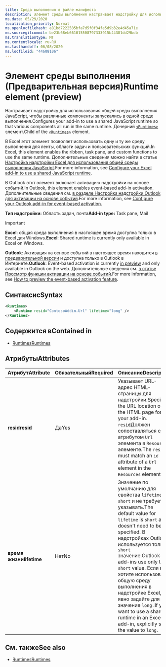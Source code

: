 ```yaml
---
title: Среда выполнения в файле манифеста
description: Элемент среды выполнения настраивает надстройку для использования общей среды выполнения JavaScript для различных компонентов, например ленты, области задач, настраиваемых функций.
ms.date: 05/29/2020
localization_priority: Normal
ms.openlocfilehash: e81bd7222585bfa7d5f0f34fe5d9b32e4d45a71e
ms.sourcegitcommit: be23b68eb661015508797333915b44381dd29bdb
ms.translationtype: MT
ms.contentlocale: ru-RU
ms.lasthandoff: 06/08/2020
ms.locfileid: "44608106"
---
```

# <a name="runtime-element-preview"></a><span data-ttu-id="44c33-103">Элемент среды выполнения (Предварительная версия)</span><span class="sxs-lookup"><span data-stu-id="44c33-103">Runtime element (preview)</span></span>

<span data-ttu-id="44c33-104">Настраивает надстройку для использования общей среды выполнения JavaScript, чтобы различные компоненты запускались в одной среде выполнения.</span><span class="sxs-lookup"><span data-stu-id="44c33-104">Configures your add-in to use a shared JavaScript runtime so that various components all run in the same runtime.</span></span> <span data-ttu-id="44c33-105">Дочерний [`<Runtimes>`](runtimes.md) элемент.</span><span class="sxs-lookup"><span data-stu-id="44c33-105">Child of the [`<Runtimes>`](runtimes.md) element.</span></span>

<span data-ttu-id="44c33-106">В Excel этот элемент позволяет использовать одну и ту же среду выполнения для ленты, области задач и пользовательских функций.</span><span class="sxs-lookup"><span data-stu-id="44c33-106">In Excel, this element enables the ribbon, task pane, and custom functions to use the same runtime.</span></span> <span data-ttu-id="44c33-107">Дополнительные сведения можно найти в статье [Настройка надстройки Excel для использования общей среды выполнения JavaScript](../../excel/configure-your-add-in-to-use-a-shared-runtime.md).</span><span class="sxs-lookup"><span data-stu-id="44c33-107">For more information, see [Configure your Excel add-in to use a shared JavaScript runtime](../../excel/configure-your-add-in-to-use-a-shared-runtime.md).</span></span>

<span data-ttu-id="44c33-108">В Outlook этот элемент включает активацию надстройки на основе событий.</span><span class="sxs-lookup"><span data-stu-id="44c33-108">In Outlook, this element enables event-based add-in activation.</span></span> <span data-ttu-id="44c33-109">Дополнительные сведения см. [в разделе Настройка надстройки Outlook для активации на основе событий](../../outlook/autolaunch.md).</span><span class="sxs-lookup"><span data-stu-id="44c33-109">For more information, see [Configure your Outlook add-in for event-based activation](../../outlook/autolaunch.md).</span></span>

<span data-ttu-id="44c33-110">**Тип надстройки:** Область задач, почта</span><span class="sxs-lookup"><span data-stu-id="44c33-110">**Add-in type:** Task pane, Mail</span></span>

> [!IMPORTANT]
> <span data-ttu-id="44c33-111">**Excel**: общая среда выполнения в настоящее время доступна только в Excel для Windows.</span><span class="sxs-lookup"><span data-stu-id="44c33-111">**Excel**: Shared runtime is currently only available in Excel on Windows.</span></span>
>
> <span data-ttu-id="44c33-112">**Outlook**: Активация на основе событий в настоящее время находится [в предварительной версии](../../reference/objectmodel/preview-requirement-set/outlook-requirement-set-preview.md) и доступна только в Outlook в Интернете.</span><span class="sxs-lookup"><span data-stu-id="44c33-112">**Outlook**: Event-based activation is currently [in preview](../../reference/objectmodel/preview-requirement-set/outlook-requirement-set-preview.md) and only available in Outlook on the web.</span></span> <span data-ttu-id="44c33-113">Дополнительные сведения см. [в статье Просмотр функции активации на основе событий](../../outlook/autolaunch.md#how-to-preview-the-event-based-activation-feature).</span><span class="sxs-lookup"><span data-stu-id="44c33-113">For more information, see [How to preview the event-based activation feature](../../outlook/autolaunch.md#how-to-preview-the-event-based-activation-feature).</span></span>

## <a name="syntax"></a><span data-ttu-id="44c33-114">Синтаксис</span><span class="sxs-lookup"><span data-stu-id="44c33-114">Syntax</span></span>

```XML
<Runtimes>
    <Runtime resid="ContosoAddin.Url" lifetime="long" />
</Runtimes>
```

## <a name="contained-in"></a><span data-ttu-id="44c33-115">Содержится в</span><span class="sxs-lookup"><span data-stu-id="44c33-115">Contained in</span></span>

- [<span data-ttu-id="44c33-116">Runtimes</span><span class="sxs-lookup"><span data-stu-id="44c33-116">Runtimes</span></span>](runtimes.md)

## <a name="attributes"></a><span data-ttu-id="44c33-117">Атрибуты</span><span class="sxs-lookup"><span data-stu-id="44c33-117">Attributes</span></span>

|  <span data-ttu-id="44c33-118">Атрибут</span><span class="sxs-lookup"><span data-stu-id="44c33-118">Attribute</span></span>  |  <span data-ttu-id="44c33-119">Обязательный</span><span class="sxs-lookup"><span data-stu-id="44c33-119">Required</span></span>  |  <span data-ttu-id="44c33-120">Описание</span><span class="sxs-lookup"><span data-stu-id="44c33-120">Description</span></span>  |
|:-----|:-----|:-----|
|  <span data-ttu-id="44c33-121">**resid**</span><span class="sxs-lookup"><span data-stu-id="44c33-121">**resid**</span></span>  |  <span data-ttu-id="44c33-122">Да</span><span class="sxs-lookup"><span data-stu-id="44c33-122">Yes</span></span>  | <span data-ttu-id="44c33-123">Указывает URL-адрес HTML-страницы для надстройки.</span><span class="sxs-lookup"><span data-stu-id="44c33-123">Specifies the URL location of the HTML page for your add-in.</span></span> <span data-ttu-id="44c33-124">`resid`Должен сопоставляться с `id` атрибутом `Url` элемента в `Resources` элементе.</span><span class="sxs-lookup"><span data-stu-id="44c33-124">The `resid` must match an `id` attribute of a `Url` element in the `Resources` element.</span></span> |
|  <span data-ttu-id="44c33-125">**время жизни**</span><span class="sxs-lookup"><span data-stu-id="44c33-125">**lifetime**</span></span>  |  <span data-ttu-id="44c33-126">Нет</span><span class="sxs-lookup"><span data-stu-id="44c33-126">No</span></span>  | <span data-ttu-id="44c33-127">Значение по умолчанию для свойства `lifetime` `short` и не требуется указывать.</span><span class="sxs-lookup"><span data-stu-id="44c33-127">The default value for `lifetime` is `short` and doesn't need to be specified.</span></span> <span data-ttu-id="44c33-128">В надстройках Outlook используется только `short` значение.</span><span class="sxs-lookup"><span data-stu-id="44c33-128">Outlook add-ins use only the `short` value.</span></span> <span data-ttu-id="44c33-129">Если вы хотите использовать общую среду выполнения в надстройке Excel, явно задайте для нее значение `long` .</span><span class="sxs-lookup"><span data-stu-id="44c33-129">If you want to use a shared runtime in an Excel add-in, explicitly set the value to `long`.</span></span> |

## <a name="see-also"></a><span data-ttu-id="44c33-130">См. также</span><span class="sxs-lookup"><span data-stu-id="44c33-130">See also</span></span>

- [<span data-ttu-id="44c33-131">Runtimes</span><span class="sxs-lookup"><span data-stu-id="44c33-131">Runtimes</span></span>](runtimes.md)
